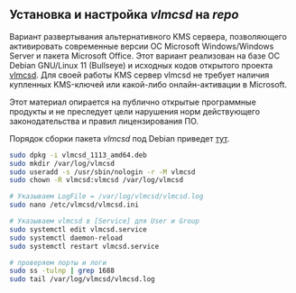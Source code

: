 ## Установка и настройка *vlmcsd* на *repo*

Вариант развертывания альтернативного KMS сервера, позволяющего активировать современные версии ОС Microsoft Windows/Windows Server и пакета Microsoft Office. Этот вариант реализован на базе ОС Debian GNU/Linux 11 (Bullseye) и исходных кодов открытого проекта [vlmcsd](https://github.com/Wind4/vlmcsd). Для своей работы KMS сервер vlmcsd не требует наличия купленных KMS-ключей или какой-либо онлайн-активации в Microsoft. 

Этот материал опирается на публично открытые программные продукты и не преследует цели нарушения норм действующего законодательства и правил лицензирования ПО.

Порядок сборки пакета *vlmcsd* под Debian приведет [тут](https://blog.it-kb.ru/2022/09/29/kms-activation-server-for-microsoft-windows-server-and-office-based-on-debian-linux-11-bullseye-and-vlmcsd-service-package/).

```bash
sudo dpkg -i vlmcsd_1113_amd64.deb
sudo mkdir /var/log/vlmcsd
sudo useradd -s /usr/sbin/nologin -r -M vlmcsd
sudo chown -R vlmcsd:vlmcsd /var/log/vlmcsd

# Указываем LogFile = /var/log/vlmcsd/vlmcsd.log
sudo nano /etc/vlmcsd/vlmcsd.ini

# Указываем vlmcsd в [Service] для User и Group
sudo systemctl edit vlmcsd.service
sudo systemctl daemon-reload
sudo systemctl restart vlmcsd.service

# проверяем порты и логи
sudo ss -tulnp | grep 1688
sudo tail /var/log/vlmcsd/vlmcsd.log
```